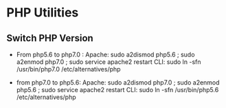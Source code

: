 # PHP Utilities 

## Switch PHP Version 

+ From php5.6 to php7.0 :
Apache:
sudo a2dismod php5.6 ; sudo a2enmod php7.0 ; sudo service apache2 restart
CLI:
sudo ln -sfn /usr/bin/php7.0 /etc/alternatives/php

+ from php7.0 to php5.6:
Apache:
sudo a2dismod php7.0 ; sudo a2enmod php5.6 ; sudo service apache2 restart
CLI:
sudo ln -sfn /usr/bin/php5.6 /etc/alternatives/php
